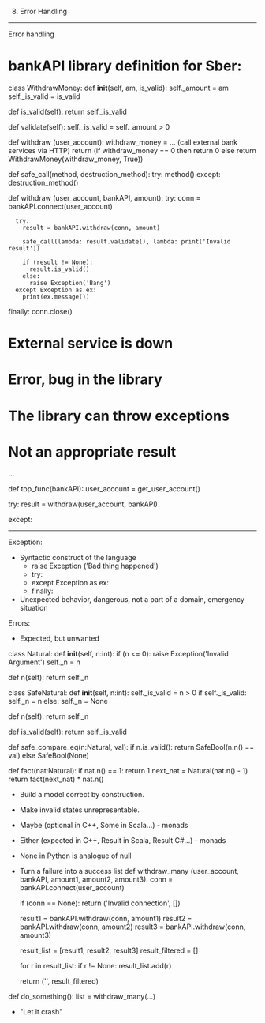 8. Error Handling
-----------------

Error handling

# bankAPI library definition for Sber:

class WithdrawMoney:
  def __init__(self, am, is_valid):
    self._amount = am
    self._is_valid = is_valid

  def is_valid(self):
    return self._is_valid

  def validate(self):
    self._is_valid = self._amount > 0

def withdraw (user_account):
  withdraw_money = ... (call external bank services via HTTP)
  return (if withdraw_money == 0 then return 0 else return WithdrawMoney(withdraw_money, True))


def safe_call(method, destruction_method):
  try:
    method()
  except:
    destruction_method()

def withdraw (user_account, bankAPI, amount):
  try:
    conn = bankAPI.connect(user_account)

      try:
        result = bankAPI.withdraw(conn, amount)

        safe_call(lambda: result.validate(), lambda: print('Invalid result'))

        if (result != None):
          result.is_valid()
        else:
          raise Exception('Bang')
      except Exception as ex:
        print(ex.message())

  finally:
    conn.close()

  # External service is down
  # Error, bug in the library
  # The library can throw exceptions
  # Not an appropriate result

  ...

def top_func(bankAPI):
  user_account = get_user_account()

  try:
  result = withdraw(user_account, bankAPI)

  except:


-------

Exception:
* Syntactic construct of the language
  - raise Exception ('Bad thing happened')
  - try:
  - except Exception as ex:
  - finally:
* Unexpected behavior, dangerous, not a part of a domain, emergency situation


Errors:
* Expected, but unwanted


class Natural:
  def __init__(self, n:int):
      if (n <= 0):
        raise Exception('Invalid Argument')
    self._n = n

  def n(self):
    return self._n


class SafeNatural:
  def __init__(self, n:int):
    self._is_valid = n > 0
    if self._is_valid:
      self._n = n
    else:
      self._n = None

  def n(self):
    return self._n

  def is_valid(self):
    return self._is_valid


def safe_compare_eq(n:Natural, val):
  if n.is_valid():
    return SafeBool(n.n() == val)
  else
    SafeBool(None)


def fact(nat:Natural):
  if nat.n() == 1:
    return 1
  next_nat = Natural(nat.n() - 1)
  return fact(next_nat) * nat.n()


- Build a model correct by construction.
- Make invalid states unrepresentable.
- Maybe (optional in C++, Some in Scala...)                 - monads
- Either (expected in C++, Result in Scala, Result C#...)   - monads
- None in Python is analogue of null

- Turn a failure into a success list
def withdraw_many (user_account, bankAPI, amount1, amount2, amount3):
    conn = bankAPI.connect(user_account)

    if (conn == None):
      return ('Invalid connection', [])

    result1 = bankAPI.withdraw(conn, amount1)
    result2 = bankAPI.withdraw(conn, amount2)
    result3 = bankAPI.withdraw(conn, amount3)

    result_list = [result1, result2, result3]
    result_filtered = []

    for r in result_list:
      if r != None:
        result_list.add(r)

    return ('', result_filtered)


def do_something():
  list = withdraw_many(...)

- "Let it crash"

